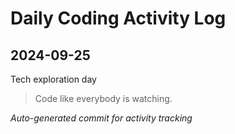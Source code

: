 # Daily Coding Activity Log

## 2024-09-25

Tech exploration day

> Code like everybody is watching.

*Auto-generated commit for activity tracking*
